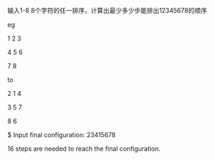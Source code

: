 输入1-8 8个字符的任一排序，计算出最少多少步能排出12345678的顺序

eg

1 2 3

4 5 6

7 8

 to

2 1 4

3 5 7

8 6
 
 
 


$ Input final configuration: 23415678

16 steps are needed to reach the final configuration.
